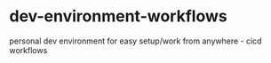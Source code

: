 # dev-environment-workflows
personal dev environment for easy setup/work from anywhere - cicd workflows
